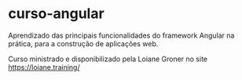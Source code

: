# curso-angular
Aprendizado das principais funcionalidades do framework Angular na prática, para a construção de aplicações web.

Curso ministrado e disponibilizado pela Loiane Groner no site https://loiane.training/
